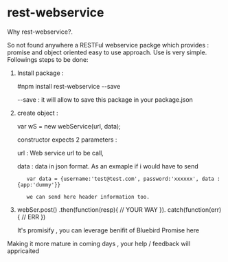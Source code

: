 # rest-webservice
Why rest-webservice?.

So not found anywhere a RESTFul webservice packge which provides : promise and object oriented easy to use approach.
Use is very simple. Followings steps to be done:

1. Install package :

   #npm install rest-webservice --save
   
   --save : it will allow to save this package in your package.json
   
2. create object :

   var wS = new webService(url, data);
   
   constructor expects 2 parameters : 
   
   url : Web service url to be call,
   
   data : data in json format. As an exmaple if i would have to send 
   
          var data = {username:'test@test.com', password:'xxxxxx', data : {app:'dummy'}}
          
          we can send here header information too.
          
3. webSer.post()
    .then(function(resp){
     // YOUR WAY
    }).
    catch(function(err){
      // ERR
    })
    
   It's promisify , you can leverage benifit of Bluebird Promise here

Making it more mature in coming days , your help / feedback will appricaited
